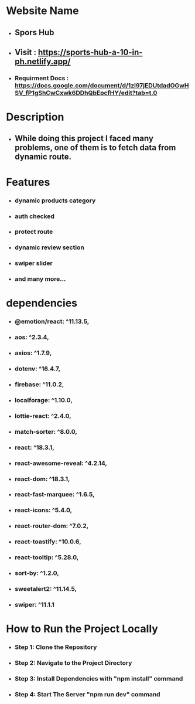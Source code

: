 # Website Name
- ## Spors Hub
- ## Visit : https://sports-hub-a-10-in-ph.netlify.app/
- ### Requirment Docs : https://docs.google.com/document/d/1zl97jEDUtdadOGwHSV_fP1gShCwCxwk6DDhQbEpcfHY/edit?tab=t.0

# Description
- ## While doing this project I faced many problems, one of them is to fetch data from dynamic route.

# Features
- ### dynamic products category
- ### auth checked
- ### protect route
- ### dynamic review section
- ### swiper slider
- ### and many more...

# dependencies
- ### @emotion/react: ^11.13.5,
- ### aos: ^2.3.4,
- ### axios: ^1.7.9,
- ### dotenv: ^16.4.7,
- ### firebase: ^11.0.2,
- ### localforage: ^1.10.0,
- ### lottie-react: ^2.4.0,
- ### match-sorter: ^8.0.0,
- ### react: ^18.3.1,
- ### react-awesome-reveal: ^4.2.14,
- ### react-dom: ^18.3.1,
- ### react-fast-marquee: ^1.6.5,
- ### react-icons: ^5.4.0,
- ### react-router-dom: ^7.0.2,
- ### react-toastify: ^10.0.6,
- ### react-tooltip: ^5.28.0,
- ### sort-by: ^1.2.0,
- ### sweetalert2: ^11.14.5,
- ### swiper: ^11.1.1

# How to Run the Project Locally
- ### Step 1: Clone the Repository
- ### Step 2: Navigate to the Project Directory
- ### Step 3: Install Dependencies with "npm install" command
- ### Step 4: Start The Server "npm run dev" command
